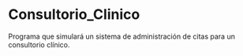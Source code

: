 # Consultorio_Clinico
 Programa que simulará un sistema de administración de citas para un consultorio clínico.
